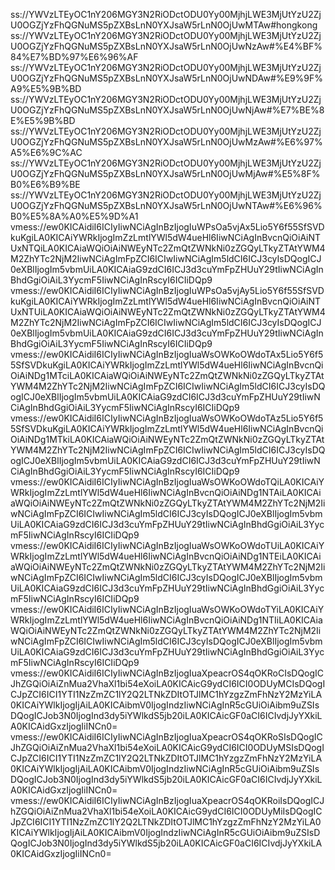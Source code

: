 ss://YWVzLTEyOC1nY206MGY3N2RiODctODU0Yy00MjhjLWE3MjUtYzU2ZjU0OGZjYzFhQGNuMS5pZXBsLnN0YXJsaW5rLnN0OjUwMTAw#hongkong
ss://YWVzLTEyOC1nY206MGY3N2RiODctODU0Yy00MjhjLWE3MjUtYzU2ZjU0OGZjYzFhQGNuMS5pZXBsLnN0YXJsaW5rLnN0OjUwNzAw#%E4%BF%84%E7%BD%97%E6%96%AF
ss://YWVzLTEyOC1nY206MGY3N2RiODctODU0Yy00MjhjLWE3MjUtYzU2ZjU0OGZjYzFhQGNuMS5pZXBsLnN0YXJsaW5rLnN0OjUwNDAw#%E9%9F%A9%E5%9B%BD
ss://YWVzLTEyOC1nY206MGY3N2RiODctODU0Yy00MjhjLWE3MjUtYzU2ZjU0OGZjYzFhQGNuMS5pZXBsLnN0YXJsaW5rLnN0OjUwNjAw#%E7%BE%8E%E5%9B%BD
ss://YWVzLTEyOC1nY206MGY3N2RiODctODU0Yy00MjhjLWE3MjUtYzU2ZjU0OGZjYzFhQGNuMS5pZXBsLnN0YXJsaW5rLnN0OjUwMzAw#%E6%97%A5%E6%9C%AC
ss://YWVzLTEyOC1nY206MGY3N2RiODctODU0Yy00MjhjLWE3MjUtYzU2ZjU0OGZjYzFhQGNuMS5pZXBsLnN0YXJsaW5rLnN0OjUwMjAw#%E5%8F%B0%E6%B9%BE
ss://YWVzLTEyOC1nY206MGY3N2RiODctODU0Yy00MjhjLWE3MjUtYzU2ZjU0OGZjYzFhQGNuMS5pZXBsLnN0YXJsaW5rLnN0OjUwNTAw#%E6%96%B0%E5%8A%A0%E5%9D%A1
vmess://ew0KICAidiI6ICIyIiwNCiAgInBzIjogIuWPsOa5vjAx5Lio5Y6f55SfSVDkuKgiLA0KICAiYWRkIjogImZzLmtlYWl5dW4ueHl6IiwNCiAgInBvcnQiOiAiNTUxNTQiLA0KICAiaWQiOiAiNWEyNTc2ZmQtZWNkNi0zZGQyLTkyZTAtYWM4M2ZhYTc2NjM2IiwNCiAgImFpZCI6ICIwIiwNCiAgIm5ldCI6ICJ3cyIsDQogICJ0eXBlIjogIm5vbmUiLA0KICAiaG9zdCI6ICJ3d3cuYmFpZHUuY29tIiwNCiAgInBhdGgiOiAiL3YycmF5IiwNCiAgInRscyI6ICIiDQp9
vmess://ew0KICAidiI6ICIyIiwNCiAgInBzIjogIuWPsOa5vjAy5Lio5Y6f55SfSVDkuKgiLA0KICAiYWRkIjogImZzLmtlYWl5dW4ueHl6IiwNCiAgInBvcnQiOiAiNTUxNTUiLA0KICAiaWQiOiAiNWEyNTc2ZmQtZWNkNi0zZGQyLTkyZTAtYWM4M2ZhYTc2NjM2IiwNCiAgImFpZCI6ICIwIiwNCiAgIm5ldCI6ICJ3cyIsDQogICJ0eXBlIjogIm5vbmUiLA0KICAiaG9zdCI6ICJ3d3cuYmFpZHUuY29tIiwNCiAgInBhdGgiOiAiL3YycmF5IiwNCiAgInRscyI6ICIiDQp9
vmess://ew0KICAidiI6ICIyIiwNCiAgInBzIjogIuaWsOWKoOWdoTAx5Lio5Y6f55SfSVDkuKgiLA0KICAiYWRkIjogImZzLmtlYWl5dW4ueHl6IiwNCiAgInBvcnQiOiAiNDg1MTciLA0KICAiaWQiOiAiNWEyNTc2ZmQtZWNkNi0zZGQyLTkyZTAtYWM4M2ZhYTc2NjM2IiwNCiAgImFpZCI6ICIwIiwNCiAgIm5ldCI6ICJ3cyIsDQogICJ0eXBlIjogIm5vbmUiLA0KICAiaG9zdCI6ICJ3d3cuYmFpZHUuY29tIiwNCiAgInBhdGgiOiAiL3YycmF5IiwNCiAgInRscyI6ICIiDQp9
vmess://ew0KICAidiI6ICIyIiwNCiAgInBzIjogIuaWsOWKoOWdoTAz5Lio5Y6f55SfSVDkuKgiLA0KICAiYWRkIjogImZzLmtlYWl5dW4ueHl6IiwNCiAgInBvcnQiOiAiNDg1MTkiLA0KICAiaWQiOiAiNWEyNTc2ZmQtZWNkNi0zZGQyLTkyZTAtYWM4M2ZhYTc2NjM2IiwNCiAgImFpZCI6ICIwIiwNCiAgIm5ldCI6ICJ3cyIsDQogICJ0eXBlIjogIm5vbmUiLA0KICAiaG9zdCI6ICJ3d3cuYmFpZHUuY29tIiwNCiAgInBhdGgiOiAiL3YycmF5IiwNCiAgInRscyI6ICIiDQp9
vmess://ew0KICAidiI6ICIyIiwNCiAgInBzIjogIuaWsOWKoOWdoTQiLA0KICAiYWRkIjogImZzLmtlYWl5dW4ueHl6IiwNCiAgInBvcnQiOiAiNDg1NTAiLA0KICAiaWQiOiAiNWEyNTc2ZmQtZWNkNi0zZGQyLTkyZTAtYWM4M2ZhYTc2NjM2IiwNCiAgImFpZCI6ICIwIiwNCiAgIm5ldCI6ICJ3cyIsDQogICJ0eXBlIjogIm5vbmUiLA0KICAiaG9zdCI6ICJ3d3cuYmFpZHUuY29tIiwNCiAgInBhdGgiOiAiL3YycmF5IiwNCiAgInRscyI6ICIiDQp9
vmess://ew0KICAidiI6ICIyIiwNCiAgInBzIjogIuaWsOWKoOWdoTUiLA0KICAiYWRkIjogImZzLmtlYWl5dW4ueHl6IiwNCiAgInBvcnQiOiAiNDg1NTEiLA0KICAiaWQiOiAiNWEyNTc2ZmQtZWNkNi0zZGQyLTkyZTAtYWM4M2ZhYTc2NjM2IiwNCiAgImFpZCI6ICIwIiwNCiAgIm5ldCI6ICJ3cyIsDQogICJ0eXBlIjogIm5vbmUiLA0KICAiaG9zdCI6ICJ3d3cuYmFpZHUuY29tIiwNCiAgInBhdGgiOiAiL3YycmF5IiwNCiAgInRscyI6ICIiDQp9
vmess://ew0KICAidiI6ICIyIiwNCiAgInBzIjogIuaWsOWKoOWdoTYiLA0KICAiYWRkIjogImZzLmtlYWl5dW4ueHl6IiwNCiAgInBvcnQiOiAiNDg1NTIiLA0KICAiaWQiOiAiNWEyNTc2ZmQtZWNkNi0zZGQyLTkyZTAtYWM4M2ZhYTc2NjM2IiwNCiAgImFpZCI6ICIwIiwNCiAgIm5ldCI6ICJ3cyIsDQogICJ0eXBlIjogIm5vbmUiLA0KICAiaG9zdCI6ICJ3d3cuYmFpZHUuY29tIiwNCiAgInBhdGgiOiAiL3YycmF5IiwNCiAgInRscyI6ICIiDQp9
vmess://ew0KICAidiI6ICIyIiwNCiAgInBzIjogIuaXpeacrOS4qOKRoCIsDQogICJhZGQiOiAiZnMua2VhaXl1bi54eXoiLA0KICAicG9ydCI6ICI0ODUyMCIsDQogICJpZCI6ICI1YTI1NzZmZC1lY2Q2LTNkZDItOTJlMC1hYzgzZmFhNzY2MzYiLA0KICAiYWlkIjogIjAiLA0KICAibmV0IjogIndzIiwNCiAgInR5cGUiOiAibm9uZSIsDQogICJob3N0IjogInd3dy5iYWlkdS5jb20iLA0KICAicGF0aCI6ICIvdjJyYXkiLA0KICAidGxzIjogIiINCn0=
vmess://ew0KICAidiI6ICIyIiwNCiAgInBzIjogIuaXpeacrOS4qOKRoSIsDQogICJhZGQiOiAiZnMua2VhaXl1bi54eXoiLA0KICAicG9ydCI6ICI0ODUyMSIsDQogICJpZCI6ICI1YTI1NzZmZC1lY2Q2LTNkZDItOTJlMC1hYzgzZmFhNzY2MzYiLA0KICAiYWlkIjogIjAiLA0KICAibmV0IjogIndzIiwNCiAgInR5cGUiOiAibm9uZSIsDQogICJob3N0IjogInd3dy5iYWlkdS5jb20iLA0KICAicGF0aCI6ICIvdjJyYXkiLA0KICAidGxzIjogIiINCn0=
vmess://ew0KICAidiI6ICIyIiwNCiAgInBzIjogIuaXpeacrOS4qOKRoiIsDQogICJhZGQiOiAiZnMua2VhaXl1bi54eXoiLA0KICAicG9ydCI6ICI0ODUyMiIsDQogICJpZCI6ICI1YTI1NzZmZC1lY2Q2LTNkZDItOTJlMC1hYzgzZmFhNzY2MzYiLA0KICAiYWlkIjogIjAiLA0KICAibmV0IjogIndzIiwNCiAgInR5cGUiOiAibm9uZSIsDQogICJob3N0IjogInd3dy5iYWlkdS5jb20iLA0KICAicGF0aCI6ICIvdjJyYXkiLA0KICAidGxzIjogIiINCn0=
